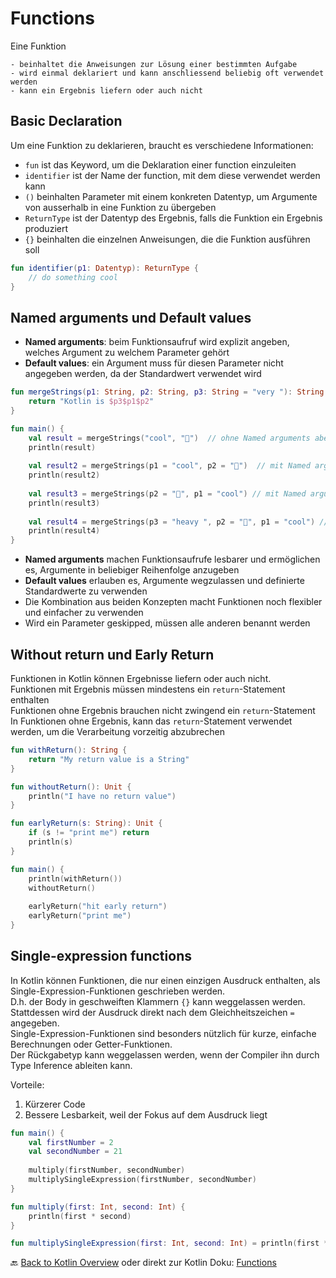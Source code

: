 # Functions

Eine Funktion

    - beinhaltet die Anweisungen zur Lösung einer bestimmten Aufgabe
    - wird einmal deklariert und kann anschliessend beliebig oft verwendet werden
    - kann ein Ergebnis liefern oder auch nicht

## Basic Declaration

Um eine Funktion zu deklarieren, braucht es verschiedene Informationen:

- `fun` ist das Keyword, um die Deklaration einer function einzuleiten
- `identifier` ist der Name der function, mit dem diese verwendet werden kann
- `()` beinhalten Parameter mit einem konkreten Datentyp, um Argumente von ausserhalb in eine Funktion zu übergeben
- `ReturnType` ist der Datentyp des Ergebnis, falls die Funktion ein Ergebnis produziert
- `{}` beinhalten die einzelnen Anweisungen, die die Funktion ausführen soll

```kotlin
fun identifier(p1: Datentyp): ReturnType {
    // do something cool
}
```

## Named arguments und Default values

- **Named arguments**: beim Funktionsaufruf wird explizit angeben, welches Argument zu welchem Parameter gehört
- **Default values**: ein Argument muss für diesen Parameter nicht angegeben werden, da der Standardwert verwendet wird

```kotlin
fun mergeStrings(p1: String, p2: String, p3: String = "very "): String {
    return "Kotlin is $p3$p1$p2"
}

fun main() {
    val result = mergeStrings("cool", "🙂")  // ohne Named arguments aber default verwenden
    println(result)
    
    val result2 = mergeStrings(p1 = "cool", p2 = "🙂")  // mit Named arguments und default
    println(result2)
    
    val result3 = mergeStrings(p2 = "🙂", p1 = "cool") // mit Named arguments und default in anderer Reihenfolge
    println(result3)
    
    val result4 = mergeStrings(p3 = "heavy ", p2 = "🙂", p1 = "cool") // mit Named arguments ohne default und in anderer Reihenfolge
    println(result4)
}
```

- **Named arguments** machen Funktionsaufrufe lesbarer und ermöglichen es, Argumente in beliebiger Reihenfolge anzugeben
- **Default values** erlauben es, Argumente wegzulassen und definierte Standardwerte zu verwenden
- Die Kombination aus beiden Konzepten macht Funktionen noch flexibler und einfacher zu verwenden
- Wird ein Parameter geskipped, müssen alle anderen benannt werden

## Without return und Early Return

Funktionen in Kotlin können Ergebnisse liefern oder auch nicht.<br>
Funktionen mit Ergebnis müssen mindestens ein `return`-Statement enthalten<br>
Funktionen ohne Ergebnis brauchen nicht zwingend ein `return`-Statement<br>
In Funktionen ohne Ergebnis, kann das `return`-Statement verwendet werden, um die Verarbeitung vorzeitig abzubrechen<br>

```kotlin
fun withReturn(): String {
    return "My return value is a String"
}

fun withoutReturn(): Unit {
    println("I have no return value")
}

fun earlyReturn(s: String): Unit {
    if (s != "print me") return
    println(s)
}

fun main() {
    println(withReturn())
    withoutReturn()
    
    earlyReturn("hit early return")
    earlyReturn("print me")
}
```

## Single-expression functions

In Kotlin können Funktionen, die nur einen einzigen Ausdruck enthalten, als Single-Expression-Funktionen geschrieben werden.<br>
D.h. der Body in geschweiften Klammern `{}` kann weggelassen werden.<br>
Stattdessen wird der Ausdruck direkt nach dem Gleichheitszeichen `=` angegeben.<br>
Single-Expression-Funktionen sind besonders nützlich für kurze, einfache Berechnungen oder Getter-Funktionen.<br>
Der Rückgabetyp kann weggelassen werden, wenn der Compiler ihn durch Type Inference ableiten kann.<br>

Vorteile:
1. Kürzerer Code
2. Bessere Lesbarkeit, weil der Fokus auf dem Ausdruck liegt

```kotlin
fun main() {
    val firstNumber = 2
    val secondNumber = 21
    
    multiply(firstNumber, secondNumber)
    multiplySingleExpression(firstNumber, secondNumber)
}

fun multiply(first: Int, second: Int) {
    println(first * second)
}

fun multiplySingleExpression(first: Int, second: Int) = println(first * second)
```

🔙 [Back to Kotlin Overview](../README.md) oder direkt zur Kotlin Doku: [Functions](https://kotlinlang.org/docs/functions.html)
